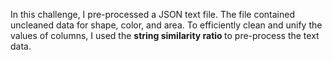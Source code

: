 In this challenge, I pre-processed a JSON text file. The file contained uncleaned data for shape, color, and area.
To efficiently clean and unify the values of columns, I used  the <b> string similarity ratio </b> to pre-process the text data.
